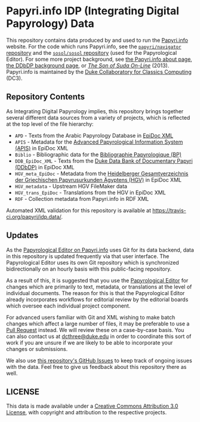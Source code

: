 # Papyri.info IDP (Integrating Digital Papyrology) Data

This repository contains data produced by and used to run the [Papyri.info](http://papyri.info/) website. For the code which runs Papyri.info, see the [`papyri/navigator` repository](https://github.com/papyri/navigator) and the [`sosol/sosol` repository](https://github.com/sosol/sosol) (used for the Papyrological Editor). For some more project background, see [the Papyri.info about page](http://papyri.info/docs/about), [the DDbDP background page](http://papyri.info/docs/ddbdp), or [_The Son of Suda On-Line_](http://ryanfb.github.io/papers-BICS/sosol-bics-draft.pdf) (2013). Papyri.info is maintained by the [Duke Collaboratory for Classics Computing](http://dcthree.github.io/) (DC3).

## Repository Contents

As Integrating Digital Papyrology implies, this repository brings together several different data sources from a variety of projects, which is reflected at the top level of the file hierarchy:

* `APD` - Texts from the Arabic Papyrology Database in [EpiDoc XML](http://epidoc.sf.net/)
* `APIS` - Metadata for the [Advanced Papyrological Information System (APIS)](http://papyri.info/docs/apis) in EpiDoc XML
* `Biblio` - Bibliographic data for the [Bibliographie Papyrologique (BP)](http://www.ulb.ac.be/philo/cpeg/bp.htm)
* `DDB_EpiDoc_XML` - Texts from the [Duke Data Bank of Documentary Papyri (DDbDP)](http://papyri.info/docs/ddbdp) in EpiDoc XML
* `HGV_meta_EpiDoc` - Metadata from the [Heidelberger Gesamtverzeichnis der Griechischen Papyrusurkunden Ägyptens (HGV)](http://www.rzuser.uni-heidelberg.de/~gv0/) in EpiDoc XML
* `HGV_metadata` - Upstream HGV FileMaker data
* `HGV_trans_EpiDoc` - Translations from the HGV in EpiDoc XML
* `RDF` - Collection metadata from Papyri.info in RDF XML

Automated XML validation for this repository is available at <https://travis-ci.org/papyri/idp.data/>.

## Updates

As the [Papyrological Editor on Papyri.info](http://papyri.info/editor/) uses Git for its data backend, data in this repository is updated frequently via that user interface. The Papyrological Editor uses its own Git repository which is synchronized bidirectionally on an hourly basis with this public-facing repository.

As a result of this, it is suggested that you use the [Papyrological Editor](http://papyri.info/editor/) for changes which are primarily to text, metadata, or translations at the level of individual documents. The reason for this is that the Papyrological Editor already incorporates workflows for editorial review by the editorial boards which oversee each individual project component.

For advanced users familiar with Git and XML wishing to make batch changes which affect a large number of files, it may be preferable to use a [Pull Request](https://github.com/papyri/idp.data/pulls) instead. We will review these on a case-by-case basis. You can also contact us at [dcthree@duke.edu](mailto:dcthree@duke.edu) in order to coordinate this sort of work if you are unsure if we are likely to be able to incorporate your changes or submissions.

We also use [this repository's GitHub Issues](https://github.com/papyri/idp.data/issues) to keep track of ongoing issues with the data. Feel free to give us feedback about this repository there as well.

## LICENSE

This data is made available under a [Creative Commons Attribution 3.0 License](http://creativecommons.org/licenses/by/3.0/), with copyright and attribution to the respective projects.
